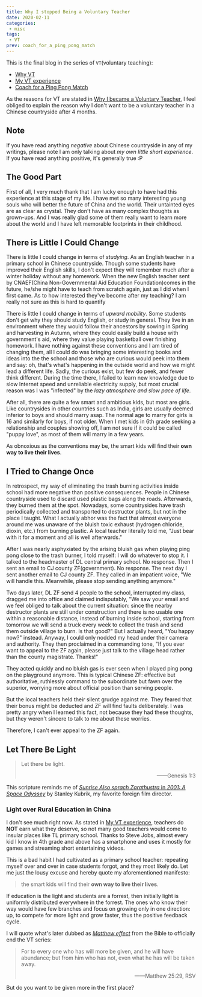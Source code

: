 ```yaml
---
title: Why I stopped Being a Voluntary Teacher
date: 2020-02-11
categories:
 - misc
tags:
 - VT
prev: coach_for_a_ping_pong_match
---
```


This is the final blog in the series of `VT`(voluntary teaching):

- [Why VT](why_vt)
- [My VT experience](vt)
- [Coach for a Ping Pong Match](coach_for_a_ping_pong_match)

<!-- more -->

As the reasons for VT are stated in [Why I became a Voluntary Teacher](why_vt), I feel obliged to explain the reason why I don't want to be a voluntary teacher in a Chinese countryside after 4 months.

## Note

If you have read anything *negative* about Chinese countryside in any of my writings, please note I am only talking about *my own little short experience*. If you have read anything positive, it's generally true :P

## The Good Part

First of all, I very much thank that I am lucky enough to have had this experience at this stage of my life. I have met so many interesting young souls who will better the future of China and the world. Their untainted eyes are as clear as crystal. They don't have as many complex thoughts as grown-ups. And I was really glad some of them really want to learn more about the world and I have left memorable footprints in their childhood.

## There is Little I Could Change

There is little I could change in terms of *studying*. As an English teacher in a primary school in Chinese countryside. Though some students have improved their English skills, I don't expect they will remember much after a winter holiday without any homework. When the new English teacher sent by CNAEF(China Non-Governmental Aid Education Foundation)comes in the future, he/she might have to teach from scratch again, just as I did when I first came. As to how interested they've become after my teaching? I am really not sure as this is hard to quantify

There is little I could change in terms of *upward mobility*. Some students don't get why they should study English, or study in general. They live in an environment where they would follow their ancestors by sowing in Spring and harvesting in Autumn, where they could easily build a house with government's aid, where they value playing basketball over finishing homework. I have nothing against these conventions and I am tired of changing them, all I could do was bringing some interesting books and ideas into the the school and those who are curious would peek into them and say: oh, that's what's happening in the outside world and how we might lead a different life. Sadly, the curious exist, but few do peek, and fewer think different. During the time there, I failed to learn new knowledge due to slow Internet speed and unreliable electricity supply, but most crucial reason was I was "infected" by the *lazy atmosphere and slow pace of life*.

After all, there are quite a few smart and ambitious kids, but most are girls. Like countrysides in other countries such as India, girls are usually deemed inferior to boys and should marry asap. The normal age to marry for girls is 16 and similarly for boys, if not older. When I met kids in 6th grade seeking a relationship and couples showing off, I am not sure if it could be called "puppy love", as most of them will marry in a few years.

As obnoxious as the conventions may be, the smart kids will find their **own way to live their lives**.

## I Tried to Change Once

In retrospect, my way of eliminating the trash burning activities inside school had more negative than positive consequences. People in Chinese countryside used to discard used plastic bags along the roads. Afterwards, they burned them at the spot. Nowadays, some countrysides have trash periodically collected and transported to destructor plants, but not in the place I taught. What I actually abhor was the fact that almost everyone around me was unaware of the bluish toxic exhaust (hydrogen chloride, dioxin, etc.) from burning plastic. A local teacher literally told me, "Just bear with it for a moment and all is well afterwards."

After I was nearly asphyxiated by the arising bluish gas when playing ping pong close to the trash burner, I told myself: I will do whatever to stop it. I talked to the headmaster of DL central primary school. No response. Then I sent an email to CJ county ZF(government). No response. The next day I sent another email to CJ county ZF. They called in an impatient voice, "We will handle this. Meanwhile, please stop sending anything anymore."

Two days later, DL ZF send 4 people to the school, interrupted my class, dragged me into office and claimed indisputably, "We saw your email and we feel obliged to talk about the current situation: since the nearby destructor plants are still under construction and there is no usable one within a reasonable distance, instead of burning inside school, starting from tomorrow we will send a truck every week to collect the trash and send them outside village to burn. Is that good?" But I actually heard, "You happy now?" instead. Anyway, I could only nodded my head under their camera and authority. They then proclaimed in a commanding tone, "If you ever want to appeal to the ZF again, please just talk to the village head rather than the county magistrate. Thanks!"

They acted quickly and no bluish gas is ever seen when I played ping pong on the playground anymore. This is typical Chinese ZF: effective but authoritative, ruthlessly command to the subordinate but fawn over the superior, worrying more about official position than serving people.

But the local teachers held their silent grudge against me. They feared that their bonus might be deducted and ZF will find faults deliberately. I was pretty angry when I learned this fact, not because they had these thoughts, but they weren't sincere to talk to me about these worries.

Therefore, I can't ever appeal to the ZF again.

## Let There Be Light

> Let there be light.
>
> <p align="right">——Genesis 1:3</p>

This scripture reminds me of [*Sunrise Also sprach Zarathustra* in *2001: A Space Odyssey*](https://youtu.be/e-QFj59PON4) by Stanley Kubrik, my favorite foreign film director.

### Light over Rural Education in China

I don't see much right now. As stated in [My VT experience](vt.md#老师只是兼职教书), teachers do **NOT** earn what they deserve, so not many good teachers would come to insular places like TL primary school. Thanks to Steve Jobs, almost every kid I know in 4th grade and above has a smartphone and uses it mostly for games and streaming short entertaining videos.

This is a bad habit I had cultivated as a primary school teacher: repeating myself over and over in case students forgot, and they most likely do. Let me just the lousy excuse and hereby quote my aforementioned manifesto:

> the smart kids will find their **own way to live their lives**.

If education is the light and students are a forrest, then initially light is uniformly distributed everywhere in the forrest. The ones who know their way would have few branches and focus on growing only in one direction: up, to compete for more light and grow faster, thus the positive feedback cycle.

I will quote what's later dubbed as [*Matthew effect*](https://en.wikipedia.org/wiki/Matthew_effect) from the Bible to officially end the VT series:

> For to every one who has will more be given, and he will have abundance; but from him who has not, even what he has will be taken away.
>
> <p align="right">——Matthew 25:29, RSV</p>

But do you want to be given more in the first place?
